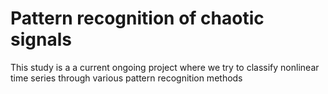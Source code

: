 # Pattern recognition of chaotic signals

This study is a a current ongoing project where we try to classify nonlinear time series through various pattern recognition methods
